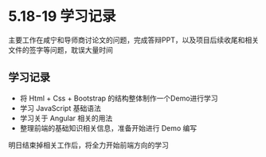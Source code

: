 # 5.18-19 学习记录

主要工作在咸宁和导师商讨论文的问题，完成答辩PPT，以及项目后续收尾和相关文件的签字等问题，耽误大量时间

## 学习记录

* 将 Html + Css + Bootstrap 的结构整体制作一个Demo进行学习
* 学习 JavaScript 基础语法
* 学习关于 Angular 相关的用法
* 整理前端的基础知识相关信息，准备开始进行 Demo 编写

明日结束掉相关工作后，将全力开始前端方向的学习
